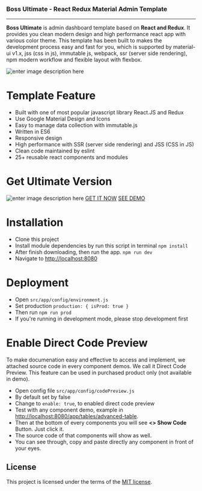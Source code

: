 ### Boss Ultimate - React Redux Material Admin Template
----------
**Boss Ultimate** is admin dashboard template based on **React and Redux**. It provides you clean modern design and high performance react app with various color theme. This template has been built to makes the development process easy and fast for you, which is supported by material-ui v1.x, jss (css in js), immutable js, webpack, ssr (server side rendering), npm modern workflow and flexible layout with flexbox.

![enter image description here](https://res.cloudinary.com/ux-maestro/image/upload/v1531882112/boss-lite/banner-lite.jpg)

# Template Feature

-   Built with one of most popular javascript library React.JS and Redux
-   Use Google Material Design and Icons
-   Easy to manage data collection with immutable.js
-   Written in ES6
-   Responsive design
-   High performance with SSR (server side rendering) and JSS (CSS in JS)
-   Clean code maintained by eslint
-   25+ reusable react components and modules

# Get Ultimate Version
![enter image description here](https://s3.envato.com/files/250881373/01_preview.jpg)
[GET IT NOW](https://themeforest.net/item/boss-ultimate-react-redux-material-admin-template/22286397)
[SEE DEMO](http://boss.ux-maestro.com/app)


# Installation

 - Clone this project
 - Install module dependencies by run this script in terminal
	`npm install`
 - After finish downloading, then run the app.
	 `npm run dev`
 - Navigate to  [http://localhost:8080](http://localhost:8080)

# Deployment

 - Open  `src/app/config/environment.js`
 - Set production `production: { isProd: true }` 
 - Then run `npm run prod`
 - If you're running in development mode, please stop development first

# Enable Direct Code Preview
To make documenation easy and effective to access and implement, we attached source code in every component demos. We call it Direct Code Preview. This feature can be used in purchased product only (not available in demo).

 - Open config file  `src/app/config/codePreview.js`
 - By default set by false
 - Change to  `enable: true`, to enabled direct code preview
 -   Test with any component demo, example in  [http://localhost:8080/app/tables/advanced-table](http://localhost:8080/app/tables/advanced-table).
-   Then at the bottom of every components you will see  **<> Show Code**  Button. Just click it.
-   The source code of that components will show as well.
-   You can see through, copy and paste directly any component in front of your eyes.

## License
This project is licensed under the terms of the [MIT license](https://github.com/ilhammeidi/boss-lite/blob/master/LICENSE).


 
